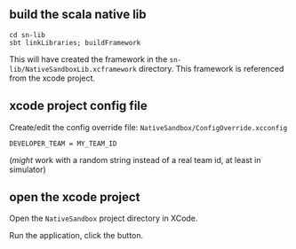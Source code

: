 ## build the scala native lib

```shell
cd sn-lib
sbt linkLibraries; buildFramework
```

This will have created the framework in the `sn-lib/NativeSandboxLib.xcframework` directory.
This framework is referenced from the xcode project.

## xcode project config file

Create/edit the config override file: `NativeSandbox/ConfigOverride.xcconfig`

```
DEVELOPER_TEAM = MY_TEAM_ID
```

(*might* work with a random string instead of a real team id, at least in simulator)

## open the xcode project

Open the `NativeSandbox` project directory in XCode.

Run the application, click the button.